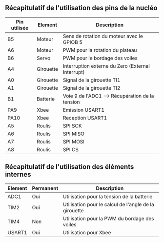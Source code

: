 ## Récapitulatif de l'utilisation des pins de la nucléo


| Pin utilisée | Element | Description |
|---|---|---|
|B5|Moteur| Sens de rotation du moteur avec le GPIOB 5|
|A6|Moteur| PWM pour la rotation du plateau|
|B6|Servo| PWM pour le bordage des voiles|
|A4|Girouette| Interruption externe du Zero (External Interrupt)|
|A0| Girouette| Signal de la girouette TI1|
|A1| Girouette| Signal de la girouette TI2|
|B1| Batterie| Voie 9 de l'ADC1 --> Récupération de la tension|
|PA9| Xbee|Emission USART1|
|PA10| Xbee|Reception USART1|
|A5|Roulis|SPI SCK|
|A6|Roulis|SPI MISO|
|A7|Roulis|SPI MOSI|
|A8|Roulis|SPI CS|


## Récapitulatif de l'utilisation des éléments internes


| Element | Permanent | Description |
|---|---|---|
|ADC1| Oui | Utilisation pour la tension de la batterie|
|TIM2| Oui |Utilisation pour le calcul de l'angle de la girouette|
|TIM4| Non | Utilisation pour la PWM du bordage des voiles|
|USART1| Oui | Utilisation pour Xbee|
